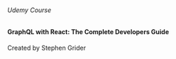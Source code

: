 ###### Udemy Course

#### GraphQL with React: The Complete Developers Guide

Created by Stephen Grider